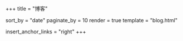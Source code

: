 +++
title = "博客"

sort_by = "date"
paginate_by = 10
render = true
template = "blog.html"

insert_anchor_links = "right"
+++
